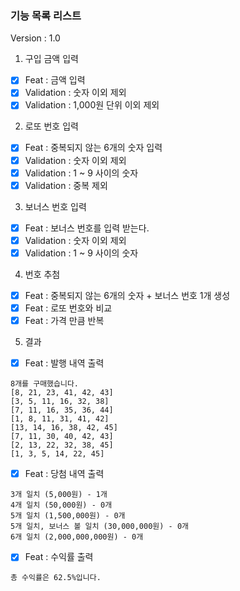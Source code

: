 ### 기능 목록 리스트

Version : 1.0

1. 구입 금액 입력
- [x] Feat : 금액 입력
- [x] Validation : 숫자 이외 제외
- [x] Validation : 1,000원 단위 이외 제외

2. 로또 번호 입력
- [x] Feat : 중복되지 않는 6개의 숫자 입력
- [x] Validation : 숫자 이외 제외
- [x] Validation : 1 ~ 9 사이의 숫자
- [x] Validation : 중복 제외

3. 보너스 번호 입력
- [x] Feat : 보너스 번호를 입력 받는다.
- [x] Validation : 숫자 이외 제외
- [x] Validation : 1 ~ 9 사이의 숫자

4. 번호 추첨
- [x] Feat : 중복되지 않는 6개의 숫자 + 보너스 번호 1개 생성
- [x] Feat : 로또 번호와 비교
- [x] Feat : 가격 만큼 반복
 
5. 결과
- [x] Feat : 발행 내역 출력
```
8개를 구매했습니다.
[8, 21, 23, 41, 42, 43] 
[3, 5, 11, 16, 32, 38] 
[7, 11, 16, 35, 36, 44] 
[1, 8, 11, 31, 41, 42] 
[13, 14, 16, 38, 42, 45] 
[7, 11, 30, 40, 42, 43] 
[2, 13, 22, 32, 38, 45] 
[1, 3, 5, 14, 22, 45]
```
- [x] Feat : 당첨 내역 출력
```
3개 일치 (5,000원) - 1개
4개 일치 (50,000원) - 0개
5개 일치 (1,500,000원) - 0개
5개 일치, 보너스 볼 일치 (30,000,000원) - 0개
6개 일치 (2,000,000,000원) - 0개
```
- [x] Feat : 수익률 출력
```
총 수익률은 62.5%입니다.
```